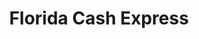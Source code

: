 ---
title: Florida Cash Express
slug: florida-cash-express
updated-on: '2024-05-30T13:44:31.749Z'
created-on: '2024-05-30T13:41:46.671Z'
published-on: '2024-05-30T13:54:32.469Z'
f_city-state-2:
- cms/city/melbourne-fl.md
- cms/city/merritt-island-fl.md
f_locations:
- cms/payday-loan/florida-cash-express-18760.md
- cms/payday-loan/florida-cash-express-18761.md
- cms/payday-loan/florida-cash-express-18762.md
- cms/payday-loan/florida-cash-express-18763.md
f_states:
- cms/state/florida.md
layout: '[company].html'
tags: company
---